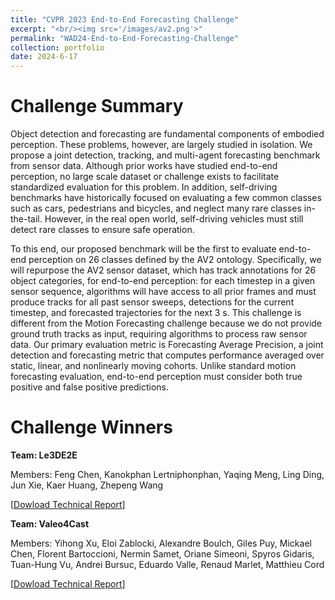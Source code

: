 ```yaml
---
title: "CVPR 2023 End-to-End Forecasting Challenge"
excerpt: "<br/><img src='/images/av2.png'>"
permalink: "WAD24-End-to-End-Forecasting-Challenge"
collection: portfolio
date: 2024-6-17
---
```


# Challenge Summary
Object detection and forecasting are fundamental components of embodied perception. These problems, however, are largely studied in isolation. We propose a joint detection, tracking, and multi-agent forecasting benchmark from sensor data. Although prior works have studied end-to-end perception, no large scale dataset or challenge exists to facilitate standardized evaluation for this problem. In addition, self-driving benchmarks have historically focused on evaluating a few common classes such as cars, pedestrians and bicycles, and neglect many rare classes in-the-tail. However, in the real open world, self-driving vehicles must still detect rare classes to ensure safe operation.

To this end, our proposed benchmark will be the first to evaluate end-to-end perception on 26 classes defined by the AV2 ontology. Specifically, we will repurpose the AV2 sensor dataset, which has track annotations for 26 object categories, for end-to-end perception: for each timestep in a given sensor sequence, algorithms will have access to all prior frames and must produce tracks for all past sensor sweeps, detections for the current timestep, and forecasted trajectories for the next 3 s. This challenge is different from the Motion Forecasting challenge because we do not provide ground truth tracks as input, requiring algorithms to process raw sensor data. Our primary evaluation metric is Forecasting Average Precision, a joint detection and forecasting metric that computes performance averaged over static, linear, and nonlinearly moving cohorts. Unlike standard motion forecasting evaluation, end-to-end perception must consider both true positive and false positive predictions.

# Challenge Winners
**Team: Le3DE2E**

Members: Feng Chen, Kanokphan Lertniphonphan, Yaqing Meng, Ling Ding, Jun Xie, Kaer Huang, Zhepeng Wang


[[Dowload Technical Report](https://neeharperi.com/files/le3de2e_techreport_cvprw24.pdf)]

**Team: Valeo4Cast**

Members: Yihong Xu, Eloi Zablocki, Alexandre Boulch, Giles Puy, Mickael Chen, Florent Bartoccioni, Nermin Samet, Oriane Simeoni, Spyros Gidaris, Tuan-Hung Vu, Andrei Bursuc, Eduardo Valle, Renaud Marlet, Matthieu Cord

[[Dowload Technical Report](https://neeharperi.com/files/valeo4cast_techreport_cvprw24.pdf)]
